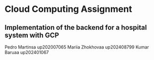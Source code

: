 # Cloud Computing Assignment 
## Implementation of the backend for a hospital system with GCP

Pedro Martinsa up202007065
Mariia Zhokhovaa up202408799
Kumar Baruaa up202401067

